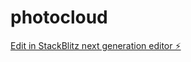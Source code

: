 # photocloud

[Edit in StackBlitz next generation editor ⚡️](https://stackblitz.com/~/github.com/shadles404/photocloud)